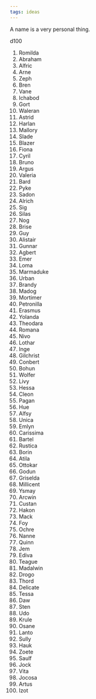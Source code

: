 ```yaml
---
tags: ideas
---
```

A name is a very personal thing.

d100

<ol>
<li>Romilda</li>
<li>Abraham</li>
<li>Alfric</li>
<li>Arne</li>
<li>Zeph</li>
<li>Bren</li>
<li>Vane</li>
<li>Ichabod</li>
<li>Gort</li>
<li>Waleran</li>
<li>Astrid</li>
<li>Harlan</li>
<li>Mallory</li>
<li>Slade</li>
<li>Blazer</li>
<li>Fiona</li>
<li>Cyril</li>
<li>Bruno</li>
<li>Argus</li>
<li>Valeria</li>
<li>Bard</li>
<li>Pyke</li>
<li>Sadon</li>
<li>Alrich</li>
<li>Sig</li>
<li>Silas</li>
<li>Nog</li>
<li>Brise</li>
<li>Guy</li>
<li>Alistair</li>
<li>Gunnar</li>
<li>Agbert</li>
<li>Emer</li>
<li>Loma</li>
<li>Marmaduke</li>
<li>Urban</li>
<li>Brandy</li>
<li>Madog</li>
<li>Mortimer</li>
<li>Petronilla</li>
<li>Erasmus</li>
<li>Yolanda</li>
<li>Theodara</li>
<li>Romana</li>
<li>Nivo</li>
<li>Lothar</li>
<li>Inge</li>
<li>Gilchrist</li>
<li>Conbert</li>
<li>Bohun</li>
<li>Wolfer</li>
<li>Livy</li>
<li>Hessa</li>
<li>Cleon</li>
<li>Pagan</li>
<li>Hue</li>
<li>Alfsy</li>
<li>Unica</li>
<li>Emlyn</li>
<li>Carissima</li>
<li>Bartel</li>
<li>Rustica</li>
<li>Borin</li>
<li>Atila</li>
<li>Ottokar</li>
<li>Godun</li>
<li>Griselda</li>
<li>Millicent</li>
<li>Ysmay</li>
<li>Arcwin</li>
<li>Custan</li>
<li>Hakon</li>
<li>Mack</li>  
<li>Foy</li>
<li>Ochre</li>
<li>Nanne</li>
<li>Quinn</li>
<li>Jem</li>
<li>Ediva</li>
<li>Teague</li>
<li>Madalwin</li>
<li>Drogo</li>
<li>Thord</li>
<li>Delicate</li>
<li>Tessa</li>
<li>Daw</li>
<li>Sten</li>
<li>Udo</li>
<li>Krule</li>
<li>Osane</li>
<li>Lanto</li>
<li>Sully</li>
<li>Hauk</li>
<li>Zoete</li>
<li>Saulf</li>
<li>Jock</li>
<li>Vita</li>
<li>Jocosa</li>
<li>Artus</li>
<li>Izot</li>

</ol>

